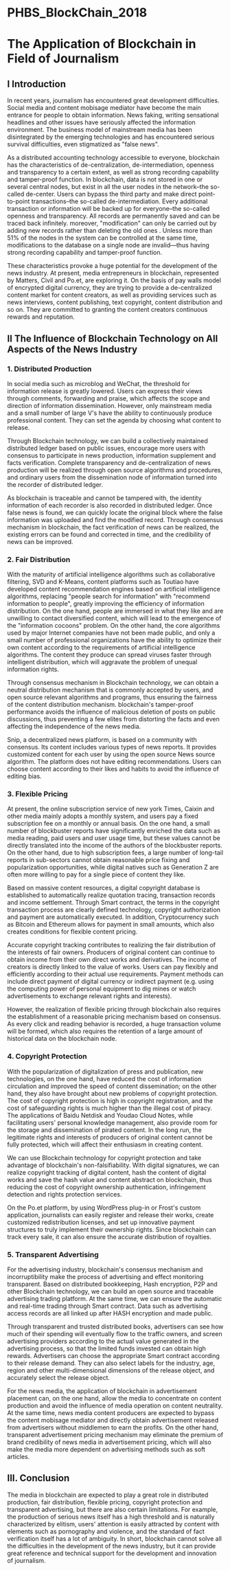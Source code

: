 # PHBS_BlockChain_2018
# The Application of Blockchain in Field of Journalism
## I Introduction
 In recent years, journalism has encountered great development difficulties. Social media and content mobisage mediator have become the main entrance for people to obtain information. News faking, writing sensational headlines and other issues have seriously affected the information environment. The business model of mainstream media has been disintegrated by the emerging technologies and has encountered serious survival difficulties, even stigmatized as "false news".
 
 As a distributed accounting technology accessible to everyone, blockchain has the characteristics of de-centralization, de-intermediation, openness and transparency to a certain extent, as well as strong recording capability and tamper-proof function.  In blockchain, data is not stored in one or several central nodes, but exist in all the user nodes in the network–the so-called de-center.  Users can bypass the third party and make direct point-to-point transactions–the so-called de-intermediation. Every additional transaction or information will be backed up for everyone–the so-called openness and transparency.  All records are permanently saved and can be traced back infinitely. moreover, "modification" can only be carried out by adding new records rather than deleting the old ones .  Unless more than 51% of the nodes in the system can be controlled at the same time, modifications to the database on a single node are invalid―thus having strong recording capability and tamper-proof function.
 
 These characteristics provoke a huge potential for the development of the news industry. At present, media entrepreneurs in blockchain, represented by Matters, Civil and Po.et, are exploring it. On the basis of pay walls model of encrypted digital currency, they are trying to provide a de-centralized content market for content creators, as well as providing services such as news interviews, content publishing, text copyright, content distribution and so on. They are committed to granting the content creators continuous rewards and reputation.
 
## Ⅱ The Influence of Blockchain Technology on All Aspects of the News Industry
### 1. Distributed Production
 In social media such as microblog and WeChat, the threshold for information release is greatly lowered. Users can express their views through comments, forwarding and praise, which affects the scope and direction of information dissemination. However, only mainstream media and a small number of large V's have the ability to continuously produce professional content. They can set the agenda by choosing what content to release.
 
 Through Blockchain technology, we can build a collectively maintained distributed ledger based on public issues, encourage more users with consensus to participate in news production, information supplement and facts verification. Complete transparency and de-centralization of news production will be realized through open source algorithms and procedures, and ordinary users from the dissemination node of information turned into the recorder of distributed ledger.
 
 As blockchain is traceable and cannot be tampered with, the identity information of each recorder is also recorded in distributed ledger. Once false news is found, we can quickly locate the original block where the false information was uploaded and find the modified record. Through consensus mechanism in blockchain, the fact verification of news can be realized, the existing errors can be found and corrected in time, and the credibility of news can be improved.
 
### 2. Fair Distribution
 With the maturity of artificial intelligence algorithms such as collaborative filtering, SVD and K-Means, content platforms such as Toutiao have developed content recommendation engines based on artificial intelligence algorithms, replacing "people search for information" with "recommend information to people", greatly improving the efficiency of information distribution.  On the one hand, people are immersed in what they like and are unwilling to contact diversified content, which will lead to the emergence of the "information cocoons" problem.  On the other hand, the core algorithms used by major Internet companies have not been made public, and only a small number of professional organizations have the ability to optimize their own content according to the requirements of artificial intelligence algorithms. The content they produce can spread viruses faster through intelligent distribution, which will aggravate the problem of unequal information rights.
 
 Through consensus mechanism in Blockchain technology, we can obtain a neutral distribution mechanism that is commonly accepted by users, and open source relevant algorithms and programs, thus ensuring the fairness of the content distribution mechanism. blockchain's tamper-proof performance avoids the influence of malicious deletion of posts on public discussions, thus preventing a few elites from distorting the facts and even affecting the independence of the news media.
 
 Snip, a decentralized news platform, is based on a community with consensus. Its content includes various types of news reports. It provides customized content for each user by using the open source News source algorithm. The platform does not have editing recommendations. Users can choose content according to their likes and habits to avoid the influence of editing bias.
 
### 3. Flexible Pricing
 At present, the online subscription service of new york Times, Caixin and other media mainly adopts a monthly system, and users pay a fixed subscription fee on a monthly or annual basis.  On the one hand, a small number of blockbuster reports have significantly enriched the data such as media reading, paid users and user usage time, but these values cannot be directly translated into the income of the authors of the blockbuster reports.  On the other hand, due to high subscription fees, a large number of long-tail reports in sub-sectors cannot obtain reasonable price fixing and popularization opportunities, while digital natives such as Generation Z are often more willing to pay for a single piece of content they like.
 
 Based on massive content resources, a digital copyright database is established to automatically realize quotation tracing, transaction records and income settlement. Through Smart contract, the terms in the copyright transaction process are clearly defined technology, copyright authorization and payment are automatically executed.  In addition, Cryptocurrency such as Bitcoin and Ethereum allows for payment in small amounts, which also creates conditions for flexible content pricing.
 
 Accurate copyright tracking contributes to realizing the fair distribution of the interests of fair owners. Producers of original content can continue to obtain income from their own direct works and derivatives. The income of creators is directly linked to the value of works.  Users can pay flexibly and efficiently according to their actual use requirements. Payment methods can include direct payment of digital currency or indirect payment (e.g. using the computing power of personal equipment to dig mines or watch advertisements to exchange relevant rights and interests).
 
 However, the realization of flexible pricing through blockchain also requires the establishment of a reasonable pricing mechanism based on consensus. As every click and reading behavior is recorded, a huge transaction volume will be formed, which also requires the retention of a large amount of historical data on the blockchain node.
 
### 4. Copyright Protection
 With the popularization of digitalization of press and publication, new technologies, on the one hand, have reduced the cost of information circulation and improved the speed of content dissemination; on the other hand, they also have brought about new problems of copyright protection. The cost of copyright protection is high in copyright registration, and the cost of safeguarding rights is much higher than the illegal cost of piracy. The applications of Baidu Netdisk and Youdao Cloud Notes, while facilitating users' personal knowledge management, also provide room for the storage and dissemination of pirated content.  In the long run, the legitimate rights and interests of producers of original content cannot be fully protected, which will affect their enthusiasm in creating content.
 
 We can use Blockchain technology for copyright protection and take advantage of blockchain's non-falsifiability.  With digital signatures, we can realize copyright tracking of digital content, hash the content of digital works and save the hash value and content abstract on blockchain, thus reducing the cost of copyright ownership authentication, infringement detection and rights protection services.
 
 On the Po.et platform, by using WordPress plug-in or Frost's custom application, journalists can easily register and release their works, create customized redistribution licenses, and set up innovative payment structures to truly implement their ownership rights.  Since blockchain can track every sale, it can also ensure the accurate distribution of royalties.
 
### 5. Transparent Advertising
 For the advertising industry, blockchain's consensus mechanism and incorruptibility make the process of advertising and effect monitoring transparent.  Based on distributed bookkeeping, Hash encryption, P2P and other Blockchain technology, we can build an open source and traceable advertising trading platform. At the same time, we can ensure the automatic and real-time trading through Smart contract. Data such as advertising access records are all linked up after HASH encryption and made public.
 
 Through transparent and trusted distributed books, advertisers can see how much of their spending will eventually flow to the traffic owners, and screen advertising providers according to the actual value generated in the advertising process, so that the limited funds invested can obtain high rewards. Advertisers can choose the appropriate Smart contract according to their release demand. They can also select labels for the industry, age, region and other multi-dimensional dimensions of the release object, and accurately select the release object.
 
 For the news media, the application of blockchain in advertisement placement can, on the one hand, allow the media to concentrate on content production and avoid the influence of media operation on content neutrality. At the same time, news media content producers are expected to bypass the content mobisage mediator and directly obtain advertisement released from advertisers without middlemen to earn the profits. On the other hand, transparent advertisement pricing mechanism may eliminate the premium of brand credibility of news media in advertisement pricing, which will also make the media more dependent on advertising methods such as soft articles.
 
## III. Conclusion
 The media in blockchain are expected to play a great role in distributed production, fair distribution, flexible pricing, copyright protection and transparent advertising, but there are also certain limitations. For example, the production of serious news itself has a high threshold and is naturally characterized by elitism, users' attention is easily attracted by content with elements such as pornography and violence, and the standard of fact verification itself has a lot of ambiguity. In short, blockchain cannot solve all the difficulties in the development of the news industry, but it can provide great reference and technical support for the development and innovation of journalism.
 
